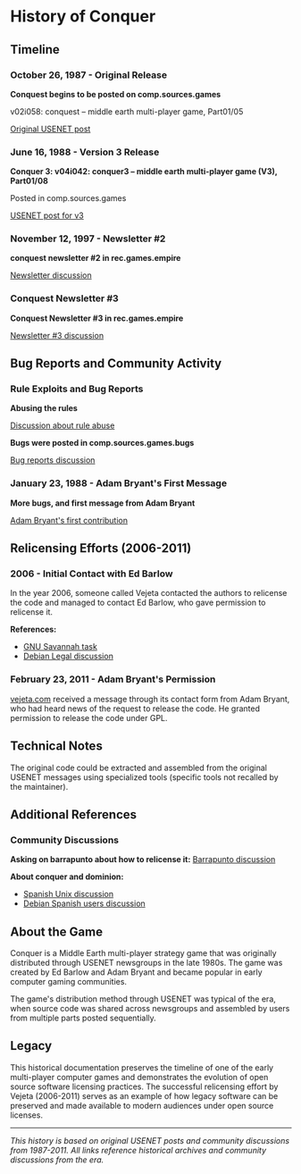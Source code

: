 # History of Conquer

## Timeline

### October 26, 1987 - Original Release
**Conquest begins to be posted on comp.sources.games**

v02i058: conquest – middle earth multi-player game, Part01/05

[Original USENET post](http://groups.google.es/group/comp.sources.games/browse_thread/thread/d7cf1d13d3ad2a18/324b78a5bf6ff2ea?lnk=st&q=conquest+barlow&rnum=517#324b78a5bf6ff2ea)

### June 16, 1988 - Version 3 Release
**Conquer 3: v04i042: conquer3 – middle earth multi-player game (V3), Part01/08**

Posted in comp.sources.games

[USENET post for v3](http://groups.google.es/group/comp.sources.games/browse_thread/thread/23bfc97badb334ba/f1316ffe73640157?lnk=st&q=conquest+barlow&rnum=496#f1316ffe73640157)

### November 12, 1997 - Newsletter #2
**conquest newsletter #2 in rec.games.empire**

[Newsletter discussion](http://groups.google.es/group/rec.games.empire/browse_thread/thread/fab56ce19c4b0f90/f9bc206de4016cbe#f9bc206de4016cbe)

### Conquest Newsletter #3
**Conquest Newsletter #3 in rec.games.empire**

[Newsletter #3 discussion](http://groups.google.es/group/rec.games.empire/browse_thread/thread/e62718c10cd8d3d2/957c0bb68ea157fe?lnk=st&q=conquest+barlow&rnum=4#957c0bb68ea157fe)

## Bug Reports and Community Activity

### Rule Exploits and Bug Reports
**Abusing the rules**

[Discussion about rule abuse](http://groups.google.es/group/comp.sources.games.bugs/browse_thread/thread/182e7402b6fdfaa1/17685beba70b796b?lnk=st&q=conquest+barlow&rnum=497#17685beba70)

**Bugs were posted in comp.sources.games.bugs**

[Bug reports discussion](http://groups.google.es/group/comp.sources.games.bugs/browse_thread/thread/65313fdd9a9d11b5/657e1757d3543427?lnk=st&q=conquest+barlow&rnum=498#657e1757d35)

### January 23, 1988 - Adam Bryant's First Message
**More bugs, and first message from Adam Bryant**

[Adam Bryant's first contribution](http://groups.google.es/group/rec.games.empire/browse_thread/thread/9d7fcbfe2da74628/ea45e9187af496de?lnk=st&q=conquest+barlow&rnum=500#ea45e9187af496de)

## Relicensing Efforts (2006-2011)

### 2006 - Initial Contact with Ed Barlow
In the year 2006, someone called Vejeta contacted the authors to relicense the code and managed to contact Ed Barlow, who gave permission to relicense it.

**References:**
- [GNU Savannah task](http://savannah.gnu.org/task/?5945)
- [Debian Legal discussion](http://lists.debian.org/debian-legal/2006/10/msg00063.html)

### February 23, 2011 - Adam Bryant's Permission
[vejeta.com](https://web.archive.org/web/20081015182607/http://vejeta.no-ip.org/conquerv4/) received a message through its contact form from Adam Bryant, who had heard news of the request to release the code. He granted permission to release the code under GPL.

## Technical Notes

The original code could be extracted and assembled from the original USENET messages using specialized tools (specific tools not recalled by the maintainer).

## Additional References

### Community Discussions

**Asking on barrapunto about how to relicense it:**
[Barrapunto discussion](http://preguntas.barrapunto.com/~vejeta/journal/22901)

**About conquer and dominion:**
- [Spanish Unix discussion](https://groups.google.com/group/es.comp.os.unix/browse_thread/thread/808b677b6af29aea/79a5a3abd161f7f1?q=conquer+vejeta+estrategia#79a5a3abd161f7f1)
- [Debian Spanish users discussion](https://groups.google.com/group/linux.debian.user.spanish/browse_thread/thread/21fc1bf9b912e340/4589e637807bd1ff?q=conquer+vejeta#4589e637807bd1ff)

## About the Game

Conquer is a Middle Earth multi-player strategy game that was originally distributed through USENET newsgroups in the late 1980s. The game was created by Ed Barlow and Adam Bryant and became popular in early computer gaming communities.

The game's distribution method through USENET was typical of the era, when source code was shared across newsgroups and assembled by users from multiple parts posted sequentially.

## Legacy

This historical documentation preserves the timeline of one of the early multi-player computer games and demonstrates the evolution of open source software licensing practices. The successful relicensing effort by Vejeta (2006-2011) serves as an example of how legacy software can be preserved and made available to modern audiences under open source licenses.

---

*This history is based on original USENET posts and community discussions from 1987-2011. All links reference historical archives and community discussions from the era.*